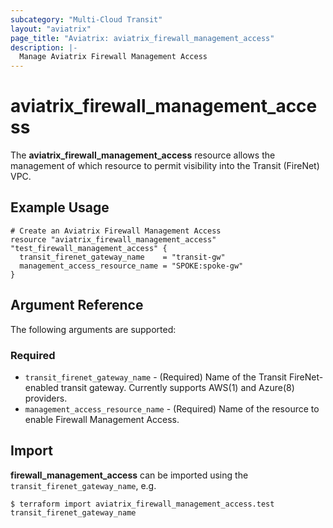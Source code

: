 ```yaml
---
subcategory: "Multi-Cloud Transit"
layout: "aviatrix"
page_title: "Aviatrix: aviatrix_firewall_management_access"
description: |-
  Manage Aviatrix Firewall Management Access
---
```


# aviatrix_firewall_management_access

The **aviatrix_firewall_management_access** resource allows the management of which resource to permit visibility into the Transit (FireNet) VPC.

## Example Usage

```hcl
# Create an Aviatrix Firewall Management Access
resource "aviatrix_firewall_management_access" "test_firewall_management_access" {
  transit_firenet_gateway_name    = "transit-gw"
  management_access_resource_name = "SPOKE:spoke-gw"
}
```

## Argument Reference

The following arguments are supported:

### Required
* `transit_firenet_gateway_name` - (Required) Name of the Transit FireNet-enabled transit gateway. Currently supports AWS(1) and Azure(8) providers.
* `management_access_resource_name` - (Required) Name of the resource to enable Firewall Management Access.

## Import

**firewall_management_access** can be imported using the `transit_firenet_gateway_name`, e.g.

```
$ terraform import aviatrix_firewall_management_access.test transit_firenet_gateway_name
```
